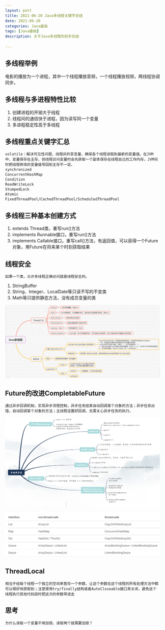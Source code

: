 ```yaml
---
layout: post
title: 2021-06-20 Java多线程关键字总结
date: 2021-06-20
categories: Java基础
tags: [Java基础]
description: 关于Java多线程的初步总结

---
```

## 多线程举例 

电影的播放为一个进程，其中一个线程播放音频，一个线程播放视频，两线程协调同步。

## 多线程与多进程特性比较
1. 创建进程的开销大于线程
2. 线程间的通信快于进程，因为读写同一个变量
3. 多进程稳定性高于多线程

## 多线程重点关键字汇总 
	volatile：解决可见性问题，线程间共享变量，确保各个线程读取到最新的变量值。在JVM中，变量保存在主存，但线程访问变量时会先获取一个副本保存在线程自己的工作内存，JVM何时把线程修改的变量值写回到主存不一定。
	synchronized
	ConcurrentHashMap
	Condition
	ReadWriteLock
	StumpedLock
	Atomic
	FixedThreadPool/CachedThreadPool/ScheduledThreadPool

## 多线程三种基本创建方式
1. extends Thread类，重写run()方法
2. implements Runnable接口，重写run()方法
3. implements Callable接口，重写call()方法，有返回值，可以获得一个Future对象，用Future在将来某个时刻获取结果

## 线程安全
	如果一个类，允许多线程正确访问就是线程安全的。

1. StringBuffer
2. String、Integer、LocalDate等只读不写的不变类
3. Math等只提供静态方法，没有成员变量的类

![0](https://raw.githubusercontent.com/Aoion/Aoion.github.io/master/_posts/image/2021-06-20/0.png)

## Future的改进CompletableFuture
	通过异步回调机制，实现异步流程控制，异步任务结束自动回调某个对象的方法；异步任务出错，自动回调某个对象的方法；主线程设置好回调，无需关心异步任务的执行。

![1](https://raw.githubusercontent.com/Aoion/Aoion.github.io/master/_posts/image/2021-06-20/1.png)

![2](https://raw.githubusercontent.com/Aoion/Aoion.github.io/master/_posts/image/2021-06-20/2.png)

## ThreadLocal
	相当于给每个线程一个独立的空间来暂存一个参数，让这个参数在这个线程的所有处理方法中都可以很好地获取到；注意使用try/finally结构或者AutoCloseable接口来关闭，避免这个线程执行其他代码段时把这次的参数带进去

## 思考
	为什么读取一个变量不用加锁，读取两个就需要加锁？



